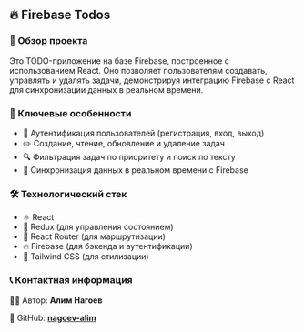 ## 🔥 Firebase Todos

### 📝 Обзор проекта

Это TODO-приложение на базе Firebase, построенное с использованием React. Оно позволяет пользователям создавать, управлять и удалять задачи, демонстрируя интеграцию Firebase с React для синхронизации данных в реальном времени.

### 🌟 Ключевые особенности

- 🔐 Аутентификация пользователей (регистрация, вход, выход)
- ✏️ Создание, чтение, обновление и удаление задач
- 🔍 Фильтрация задач по приоритету и поиск по тексту
- 🔄 Синхронизация данных в реальном времени с Firebase

### 🛠️ Технологический стек

- ⚛️ React
- 🔄 Redux (для управления состоянием)
- 🚦 React Router (для маршрутизации)
- 🔥 Firebase (для бэкенда и аутентификации)
- 🎨 Tailwind CSS (для стилизации)


### 📞 Контактная информация

👨‍💻 Автор: **Алим Нагоев**

🐙 GitHub: **[nagoev-alim](https://github.com/nagoev-alim)**
